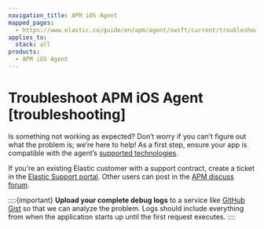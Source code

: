 ```yaml
---
navigation_title: APM iOS Agent
mapped_pages:
  - https://www.elastic.co/guide/en/apm/agent/swift/current/troubleshooting.html
applies_to:
  stack: all
products:
  - APM iOS Agent
---
```


# Troubleshoot APM iOS Agent [troubleshooting]

Is something not working as expected? Don’t worry if you can’t figure out what the problem is; we’re here to help! As a first step, ensure your app is compatible with the agent’s [supported technologies](apm-agent-ios://reference/supported-technologies.md).

If you’re an existing Elastic customer with a support contract, create a ticket in the [Elastic Support portal](https://support.elastic.co/customers/s/login/). Other users can post in the [APM discuss forum](https://discuss.elastic.co/c/apm).

::::{important}
**Upload your complete debug logs** to a service like [GitHub Gist](https://gist.github.com) so that we can analyze the problem. Logs should include everything from when the application starts up until the first request executes.
::::


